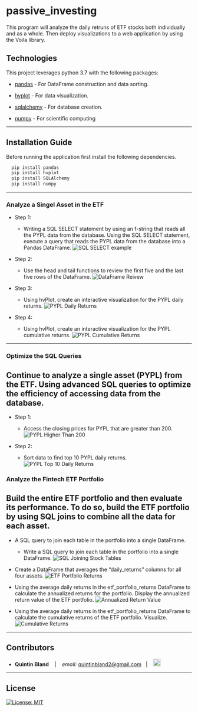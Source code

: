 # passive_investing

This program will analyze the daily retruns of ETF stocks both individually and as a whole. Then deploy visualizations to a web application by using the Voila library.



## Technologies

This project leverages python 3.7 with the following packages:

* [pandas](https://github.com/pandas-dev/pandas) - For DataFrame construction and data sorting.

* [hvplot](https://pyviz-dev.github.io/hvplot/user_guide/Introduction.html) - For data visualization.

* [sqlalchemy](https://docs.sqlalchemy.org/en/14/intro.html) - For database creation.

* [numpy](https://numpy.org/devdocs/index.html) - For scientific computing
---

## Installation Guide

Before running the application first install the following dependencies.


```python
  pip install pandas
  pip install hvplot
  pip install SQLAlchemy
  pip install numpy
```

---



### Analyze a Singel Asset in the ETF

* Step 1:
    - Writing a SQL SELECT statement by using an f-string that reads all the PYPL data from the database. Using the SQL SELECT statement, execute a query that reads the PYPL data from the database into a Pandas DataFrame.
![SQL SELECT example](../images/SQL_SELECT.png)

* Step 2:
    - Use the head and tail functions to review the first five and the last five rows of the DataFrame.
![DataFrame Reivew](..images/dataframe_review.png)

* Step 3:
    - Using hvPlot, create an interactive visualization for the PYPL daily returns.
![PYPL Daily Returns](../images/pyplot_daily_returns.png)

* Step 4:
    - Using hvPlot, create an interactive visualization for the PYPL cumulative returns.
![PYPL Cumulative Returns](../images/pypl_cumulative_returns_plot.png)

---------------------------------------------------------------------

### Optimize the SQL Queries
## Continue to analyze a single asset (PYPL) from the ETF. Using advanced SQL queries to optimize the efficiency of accessing data from the database.

* Step 1:
    - Access the closing prices for PYPL that are greater than 200. 
![PYPL Higher Than 200](..images/pypl_higher_than_200.png)

* Step 2:
    - Sort data to find top 10 PYPL daily returns.
![PYPL Top 10 Daily Returns](../images/pypl_top_10_returns.png)

### Analyze the Fintech ETF Portfolio
## Build the entire ETF portfolio and then evaluate its performance. To do so, build the ETF portfolio by using SQL joins to combine all the data for each asset.



* A SQL query to join each table in the portfolio into a single DataFrame. 
    - Write a SQL query to join each table in the portfolio into a single DataFrame.
![SQL Joining Stock Tables](../images/SQL_joining_stock_tables.png)

* Create a DataFrame that averages the “daily_returns” columns for all four assets.
![ETF Portfolio Returns](../images/etf_portfolio_returns.png)

* Using the average daily returns in the etf_portfolio_returns DataFrame to calculate the annualized returns for the portfolio. Display the annualized return value of the ETF portfolio.
![Annualized Return Value](../images/annualized_etf_portfolio_returns.png)

* Using the average daily returns in the etf_portfolio_returns DataFrame to calculate the cumulative returns of the ETF portfolio. Visualize.
![Cumulative Returns](../images/etf_cumulative_returns_plot.png)

---

## Contributors


*  **Quintin Bland** <span>&nbsp;&nbsp;</span> |
<span>&nbsp;&nbsp;</span> *email:* quintinbland2@gmail.com <span>&nbsp;&nbsp;</span>|
<span>&nbsp;&nbsp;</span> [<img src="images/LI-In-Bug.png" alt="in" width="20"/>](https://www.linkedin.com/in/quintin-bland-a2b94310b/)

---

## License

[![License: MIT](https://img.shields.io/badge/License-MIT-yellow.svg)](LICENSE)
